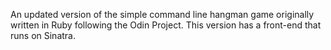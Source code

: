 An updated version of the simple command line hangman game originally written in Ruby following the Odin Project.
This version has a front-end that runs on Sinatra.
